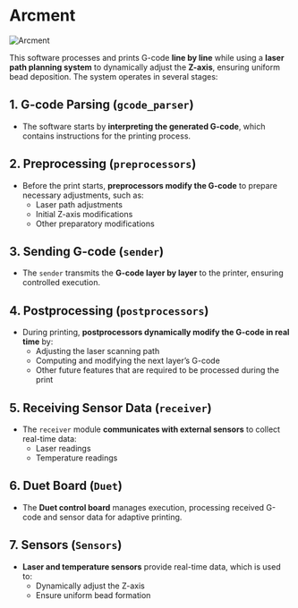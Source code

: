 # Arcment
![Arcment](https://github.com/user-attachments/assets/c6863c79-2406-4356-9734-56b29bb721a2)

This software processes and prints G-code **line by line** while using a **laser path planning system** to dynamically adjust the **Z-axis**, ensuring uniform bead deposition. The system operates in several stages:  

## **1. G-code Parsing (`gcode_parser`)**  
- The software starts by **interpreting the generated G-code**, which contains instructions for the printing process.  

## **2. Preprocessing (`preprocessors`)**  
- Before the print starts, **preprocessors modify the G-code** to prepare necessary adjustments, such as:  
  - Laser path adjustments  
  - Initial Z-axis modifications  
  - Other preparatory modifications  

## **3. Sending G-code (`sender`)**  
- The `sender` transmits the **G-code layer by layer** to the printer, ensuring controlled execution.  

## **4. Postprocessing (`postprocessors`)**  
- During printing, **postprocessors dynamically modify the G-code in real time** by:  
  - Adjusting the laser scanning path
  - Computing and modifying the next layer’s G-code  
  - Other future features that are required to be processed during the print

## **5. Receiving Sensor Data (`receiver`)**  
- The `receiver` module **communicates with external sensors** to collect real-time data:  
  - Laser readings  
  - Temperature readings  

## **6. Duet Board (`Duet`)**  
- The **Duet control board** manages execution, processing received G-code and sensor data for adaptive printing.  

## **7. Sensors (`Sensors`)**  
- **Laser and temperature sensors** provide real-time data, which is used to:  
  - Dynamically adjust the Z-axis  
  - Ensure uniform bead formation  

